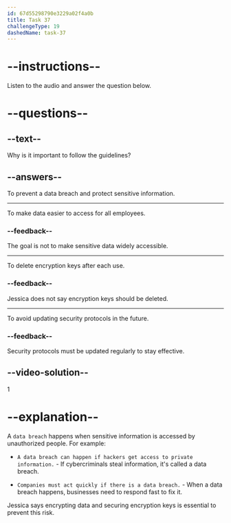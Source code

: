 ```yaml
---
id: 67d55298790e3229a02f4a0b
title: Task 37
challengeType: 19
dashedName: task-37
---
```


<!-- (audio) Jessica: Yes, all sensitive data must be encrypted, and you have to ensure that the encryption keys are stored securely. This is essential for preventing data breaches. -->

# --instructions--

Listen to the audio and answer the question below.

# --questions--

## --text--

Why is it important to follow the guidelines?

## --answers--

To prevent a data breach and protect sensitive information.

---

To make data easier to access for all employees.

### --feedback--

The goal is not to make sensitive data widely accessible.

---

To delete encryption keys after each use.

### --feedback--

Jessica does not say encryption keys should be deleted.

---

To avoid updating security protocols in the future.

### --feedback--

Security protocols must be updated regularly to stay effective.

## --video-solution--

1

# --explanation--

A `data breach` happens when sensitive information is accessed by unauthorized people. For example:

- `A data breach can happen if hackers get access to private information.` - If cybercriminals steal information, it's called a data breach.

- `Companies must act quickly if there is a data breach.` - When a data breach happens, businesses need to respond fast to fix it.

Jessica says encrypting data and securing encryption keys is essential to prevent this risk.
